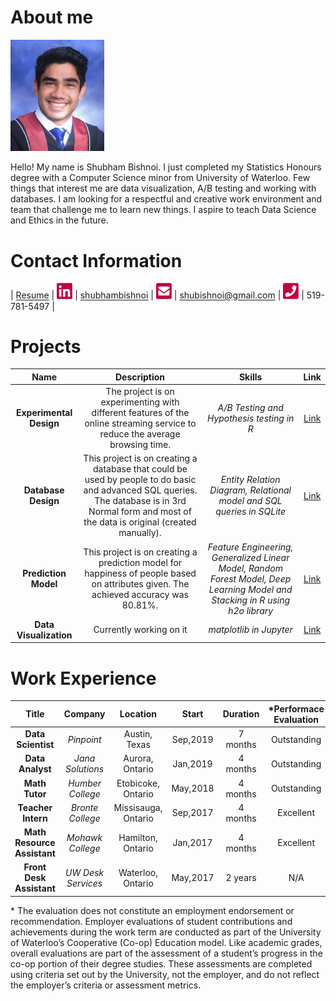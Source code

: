 # About me

[<img src="./stuff/photo.png" width="150"/>](./stuff/photo.png) 

Hello! My name is Shubham Bishnoi. I just completed my Statistics Honours degree with a Computer Science minor from University of Waterloo. Few things that interest me are data visualization, A/B testing and working with databases. I am looking for a respectful and creative work environment and team that challenge me to learn new things. I aspire to teach Data Science and Ethics in the future. 

# Contact Information

| [Resume](./stuff/shubham_bishnoi.pdf) | [<img src="./stuff/linkedin.png" width="25"/>](./stuff/linkedin.png) | [shubhambishnoi](https://www.linkedin.com/in/shubhambishnoi/) | [<img src="./stuff/email.png" width="25"/>](./stuff/email.png) | [shubishnoi@gmail.com](mailto:shubishnoi@gmail.com) | [<img src="./stuff/phone.png" width="25"/>](./stuff/phone.png) | 519-781-5497 |

# Projects

| Name | Description | Skills | Link |
| :---: | :---: | :---: | :---: |
| **Experimental Design** | The project is on experimenting with different features of the online streaming service to reduce the average browsing time. |  *A/B Testing and Hypothesis testing in R* | [Link](./projects/ExperimentalDesign/) |
| **Database Design** | This project is on creating a database that could be used by people to do basic and advanced SQL queries. The database is in 3rd Normal form and most of the data is original (created manually). |  *Entity Relation Diagram, Relational model and SQL queries in SQLite* | [Link](./projects/DatabaseDesign/) |
| **Prediction Model** | This project is on creating a prediction model for happiness of people based on attributes given. The achieved accuracy was 80.81%. |  *Feature Engineering, Generalized Linear Model, Random Forest Model, Deep Learning Model and Stacking in R using h2o library* | [Link](./projects/PredictionClassificationModels) |
| **Data Visualization** | Currently working on it |  *matplotlib in Jupyter* | [Link](./projects/DataVisualization) |


# Work Experience

| Title | Company | Location | Start | Duration | \*Performace Evaluation |
| :---: | :---: | :---: | :---: | :---: | :---: |
| **Data Scientist** | *Pinpoint* |  Austin, Texas | Sep,2019 | 7 months | Outstanding |
| **Data Analyst** | *Jana Solutions* |  Aurora, Ontario | Jan,2019 | 4 months | Outstanding |
| **Math Tutor** | *Humber College* |  Etobicoke, Ontario | May,2018 | 4 months | Outstanding |
| **Teacher Intern** | *Bronte College* |  Missisauga, Ontario | Sep,2017 | 4 months | Excellent |
| **Math Resource Assistant** | *Mohawk College* |  Hamilton, Ontario | Jan,2017 | 4 months | Excellent |
| **Front Desk Assistant** | *UW Desk Services* | Waterloo, Ontario | May,2017 | 2 years | N/A |

\* The evaluation does not constitute an employment endorsement or recommendation. Employer evaluations
of student contributions and achievements during the work term are conducted as part of the University of Waterloo’s Cooperative (Co-op) Education model. Like academic grades, overall evaluations are part of the assessment of a student’s
progress in the co-op portion of their degree studies. These assessments are completed using criteria set out by the
University, not the employer, and do not reflect the employer’s criteria or assessment metrics.